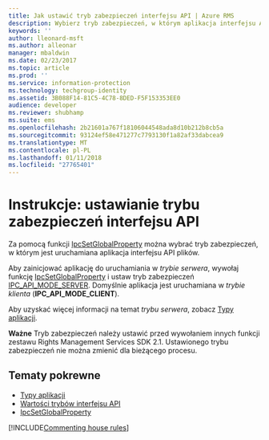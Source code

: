 ```yaml
---
title: Jak ustawić tryb zabezpieczeń interfejsu API | Azure RMS
description: Wybierz tryb zabezpieczeń, w którym aplikacja interfejsu API plików jest uruchamiana.
keywords: ''
author: lleonard-msft
ms.author: alleonar
manager: mbaldwin
ms.date: 02/23/2017
ms.topic: article
ms.prod: ''
ms.service: information-protection
ms.technology: techgroup-identity
ms.assetid: 3B088F14-81C5-4C78-8DED-F5F153353EE0
audience: developer
ms.reviewer: shubhamp
ms.suite: ems
ms.openlocfilehash: 2b21601a767f18106044548ada8d10b212b8cb5a
ms.sourcegitcommit: 93124ef58e471277c7793130f1a82af33dabcea9
ms.translationtype: MT
ms.contentlocale: pl-PL
ms.lasthandoff: 01/11/2018
ms.locfileid: "27765401"
---
```

# <a name="how-to-set-the-api-security-mode"></a>Instrukcje: ustawianie trybu zabezpieczeń interfejsu API

Za pomocą funkcji [IpcSetGlobalProperty](https://msdn.microsoft.com/library/hh535270.aspx) można wybrać tryb zabezpieczeń, w którym jest uruchamiana aplikacja interfejsu API plików.

Aby zainicjować aplikację do uruchamiania w *trybie serwera*, wywołaj funkcję [IpcSetGlobalProperty](https://msdn.microsoft.com/library/hh535270.aspx) i ustaw tryb zabezpieczeń [IPC\_API\_MODE\_SERVER](https://msdn.microsoft.com/library/hh535236.aspx). Domyślnie aplikacja jest uruchamiana w *trybie klienta* (**IPC\_API\_MODE\_CLIENT**).

Aby uzyskać więcej informacji na temat *trybu serwera*, zobacz [Typy aplikacji](application-types.md).

**Ważne** Tryb zabezpieczeń należy ustawić przed wywołaniem innych funkcji zestawu Rights Management Services SDK 2.1. Ustawionego trybu zabezpieczeń nie można zmienić dla bieżącego procesu.

## <a name="related-topics"></a>Tematy pokrewne

* [Typy aplikacji](application-types.md)
* [Wartości trybów interfejsu API](https://msdn.microsoft.com/library/hh535236.aspx)
* [IpcSetGlobalProperty](https://msdn.microsoft.com/library/hh535270.aspx)

[!INCLUDE[Commenting house rules](../includes/houserules.md)]